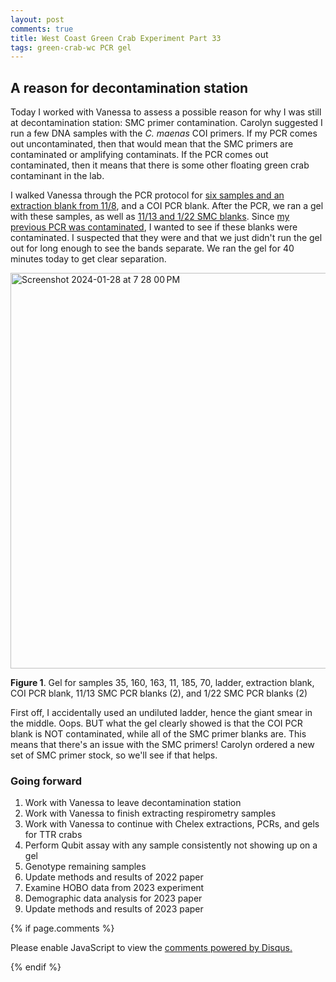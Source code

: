 ```yaml
---
layout: post
comments: true
title: West Coast Green Crab Experiment Part 33
tags: green-crab-wc PCR gel
---
```


## A reason for decontamination station

Today I worked with Vanessa to assess a possible reason for why I was still at decontamination station: SMC primer contamination. Carolyn suggested I run a few DNA samples with the *C. maenas* COI primers. If my PCR comes out uncontaminated, then that would mean that the SMC primers are contaminated or amplifying contaminats. If the PCR comes out contaminated, then it means that there is some other floating green crab contaminant in the lab.

I walked Vanessa through the PCR protocol for [six samples and an extraction blank from 11/8](https://yaaminiv.github.io/Green-Crab-Experiment-2023-Part28/), and a COI PCR blank. After the PCR, we ran a gel with these samples, as well as [11/13 and 1/22 SMC blanks](https://yaaminiv.github.io/Green-Crab-Experiment-2023-Part31/). Since [my previous PCR was contaminated](https://yaaminiv.github.io/Green-Crab-Experiment-2023-Part32/), I wanted to see if these blanks were contaminated. I suspected that they were and that we just didn't run the gel out for long enough to see the bands separate. We ran the gel for 40 minutes today to get clear separation.

<img width="633" alt="Screenshot 2024-01-28 at 7 28 00 PM" src="https://github.com/yaaminiv/green-crab-metabolomics/assets/22335838/57c64ded-feaa-4615-b414-d6dc7c85ad81">

**Figure 1**. Gel for samples 35, 160, 163, 11, 185, 70, ladder, extraction blank, COI PCR blank, 11/13 SMC PCR blanks (2), and 1/22 SMC PCR blanks (2)

First off, I accidentally used an undiluted ladder, hence the giant smear in the middle. Oops. BUT what the gel clearly showed is that the COI PCR blank is NOT contaminated, while all of the SMC primer blanks are. This means that there's an issue with the SMC primers! Carolyn ordered a new set of SMC primer stock, so we'll see if that helps.

### Going forward

1. Work with Vanessa to leave decontamination station
2. Work with Vanessa to finish extracting respirometry samples
2. Work with Vanessa to continue with Chelex extractions, PCRs, and gels for TTR crabs
3. Perform Qubit assay with any sample consistently not showing up on a gel
4. Genotype remaining samples
3. Update methods and results of 2022 paper
4. Examine HOBO data from 2023 experiment
5. Demographic data analysis for 2023 paper
6. Update methods and results of 2023 paper

{% if page.comments %}

<div id="disqus_thread"></div>
<script>

/**
*  RECOMMENDED CONFIGURATION VARIABLES: EDIT AND UNCOMMENT THE SECTION BELOW TO INSERT DYNAMIC VALUES FROM YOUR PLATFORM OR CMS.
*  LEARN WHY DEFINING THESE VARIABLES IS IMPORTANT: https://disqus.com/admin/universalcode/#configuration-variables*/
/*
var disqus_config = function () {
this.page.url = PAGE_URL;  // Replace PAGE_URL with your page's canonical URL variable
this.page.identifier = PAGE_IDENTIFIER; // Replace PAGE_IDENTIFIER with your page's unique identifier variable
};
*/
(function() { // DON'T EDIT BELOW THIS LINE
var d = document, s = d.createElement('script');
s.src = 'https://the-responsible-grad-student.disqus.com/embed.js';
s.setAttribute('data-timestamp', +new Date());
(d.head || d.body).appendChild(s);
})();
</script>
<noscript>Please enable JavaScript to view the <a href="https://disqus.com/?ref_noscript">comments powered by Disqus.</a></noscript>

{% endif %}

<script id="dsq-count-scr" src="//the-responsible-grad-student.disqus.com/count.js" async></script>
